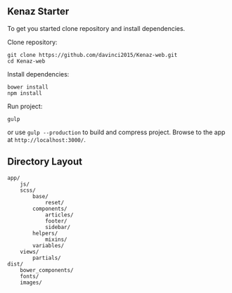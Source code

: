 ## Kenaz Starter

To get you started clone repository and install dependencies.

Clone repository:

```
git clone https://github.com/davinci2015/Kenaz-web.git
cd Kenaz-web
```

Install dependencies:

```
bower install
npm install
```

Run project:

```
gulp
```

or use `gulp --production` to build and compress project.
Browse to the app at `http://localhost:3000/`.

## Directory Layout

```
app/                    	
	js/			   	
	scss/			
		base/
			reset/
		components/
			articles/
			footer/
			sidebar/
		helpers/
			mixins/
		variables/
	views/			
		partials/
dist/
	bower_components/
	fonts/
	images/
```	